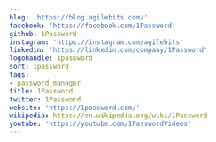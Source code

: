```yaml
---
blog: 'https://blog.agilebits.com/'
facebook: 'https://facebook.com/1Password'
github: 1Password
instagram: 'https://instagram.com/agilebits'
linkedin: 'https://linkedin.com/company/1Password'
logohandle: 1password
sort: 1password
tags:
- password_manager
title: 1Password
twitter: 1Password
website: 'https://1password.com/'
wikipedia: https://en.wikipedia.org/wiki/1Password
youtube: 'https://youtube.com/1PasswordVideos'
---
```


